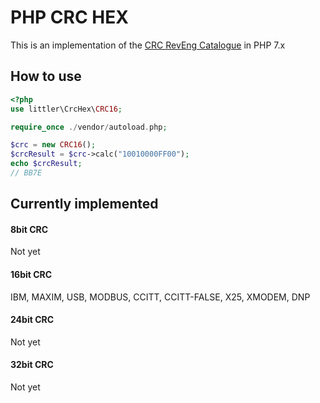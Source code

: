 # PHP CRC HEX

This is an implementation of the [CRC RevEng Catalogue](http://reveng.sourceforge.net/crc-catalogue/) in PHP 7.x

## How to use

```PHP
<?php
use littler\CrcHex\CRC16;

require_once ./vendor/autoload.php;

$crc = new CRC16();
$crcResult = $crc->calc("10010000FF00");
echo $crcResult;
// BB7E
```

## Currently implemented

#### 8bit CRC

Not yet

#### 16bit CRC

IBM, MAXIM, USB, MODBUS, CCITT, CCITT-FALSE, X25, XMODEM, DNP

#### 24bit CRC

Not yet

#### 32bit CRC

Not yet
